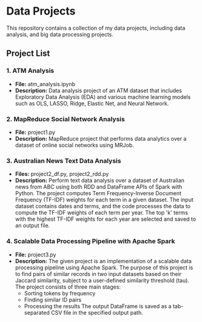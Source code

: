 # Data Projects

This repository contains a collection of my data projects, including data analysis, and big data processing projects.

## Project List

### 1. ATM Analysis
- **File:** atm_analysis.ipynb
- **Description:** Data analysis project of an ATM dataset that includes Exploratory Data Analysis (EDA) and various machine learning models such as OLS, LASSO, Ridge, Elastic Net, and Neural Network.

### 2. MapReduce Social Network Analysis
- **File:** project1.py
- **Description:** MapReduce project that performs data analytics over a dataset of online social networks using MRJob.

### 3. Australian News Text Data Analysis
- **Files:** project2_df.py, project2_rdd.py
- **Description:** Perform text data analysis over a dataset of Australian news from ABC using both RDD and DataFrame APIs of Spark with Python. The project computes Term Frequency-Inverse Document Frequency (TF-IDF) weights for each term in a given dataset. The input dataset contains dates and terms, and the code processes the data to compute the TF-IDF weights of each term per year. The top 'k' terms with the highest TF-IDF weights for each year are selected and saved to an output file.

### 4. Scalable Data Processing Pipeline with Apache Spark
- **File:** project3.py
- **Description:** The given project is an implementation of a scalable data processing pipeline using Apache Spark. The purpose of this project is to find pairs of similar records in two input datasets based on their Jaccard similarity, subject to a user-defined similarity threshold (tau). The project consists of three main stages:
  - Sorting tokens by frequency
  - Finding similar ID pairs
  - Processing the results
  The output DataFrame is saved as a tab-separated CSV file in the specified output path.

